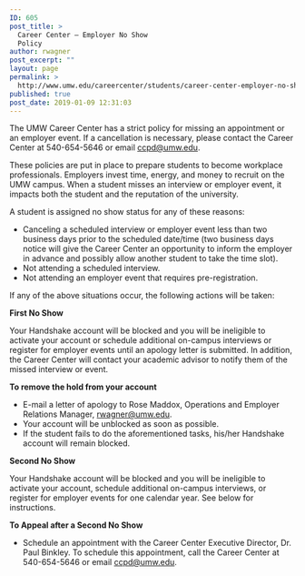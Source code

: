 ```yaml
---
ID: 605
post_title: >
  Career Center – Employer No Show
  Policy
author: rwagner
post_excerpt: ""
layout: page
permalink: >
  http://www.umw.edu/careercenter/students/career-center-employer-no-show-policy/
published: true
post_date: 2019-01-09 12:31:03
---
```

The UMW Career Center has a strict policy for missing an appointment or an employer event. If a cancellation is necessary, please contact the Career Center at 540-654-5646 or email <a href="mailto:ccpd@umw.edu">ccpd@umw.edu</a>.

These policies are put in place to prepare students to become workplace professionals. Employers invest time, energy, and money to recruit on the UMW campus. When a student misses an interview or employer event, it impacts both the student and the reputation of the university.

A student is assigned no show status for any of these reasons:
<ul>
 	<li>Canceling a scheduled interview or employer event less than two business days prior to the scheduled date/time (two business days notice will give the Career Center an opportunity to inform the employer in advance and possibly allow another student to take the time slot).</li>
 	<li>Not attending a scheduled interview.</li>
 	<li>Not attending an employer event that requires pre-registration.</li>
</ul>
If any of the above situations occur, the following actions will be taken:

<strong>First No Show</strong>

Your Handshake account will be blocked and you will be ineligible to activate your account or schedule additional on-campus interviews or register for employer events until an apology letter is submitted. In addition, the Career Center will contact your academic advisor to notify them of the missed interview or event.

<strong>To remove the hold from your account</strong>
<ul>
 	<li>E-mail a letter of apology to Rose Maddox, Operations and Employer Relations Manager, <a href="mailto:rwagner@umw.edu">rwagner@umw.edu</a>.</li>
 	<li>Your account will be unblocked as soon as possible.</li>
 	<li>If the student fails to do the aforementioned tasks, his/her Handshake account will remain blocked.</li>
</ul>
<strong>Second No Show</strong>

Your Handshake account will be blocked and you will be ineligible to activate your account, schedule additional on-campus interviews, or register for employer events for one calendar year. See below for instructions.

<strong>To Appeal after a Second No Show
</strong>
<ul>
 	<li>Schedule an appointment with the Career Center Executive Director, Dr. Paul Binkley. To schedule this appointment, call the Career Center at 540-654-5646 or email <a href="mailto:ccpd@umw.edu">ccpd@umw.edu</a>.</li>
</ul>